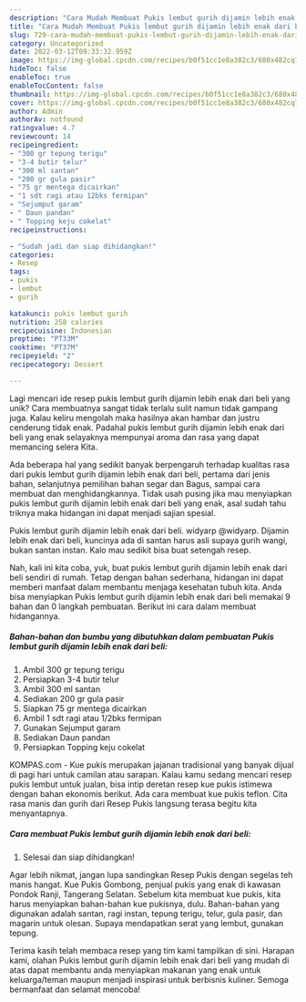 ```yaml
---
description: "Cara Mudah Membuat Pukis lembut gurih dijamin lebih enak dari beli yang Lezat"
title: "Cara Mudah Membuat Pukis lembut gurih dijamin lebih enak dari beli yang Lezat"
slug: 729-cara-mudah-membuat-pukis-lembut-gurih-dijamin-lebih-enak-dari-beli-yang-lezat
category: Uncategorized
date: 2022-03-12T09:33:32.959Z
image: https://img-global.cpcdn.com/recipes/b0f51cc1e8a382c3/680x482cq70/pukis-lembut-gurih-dijamin-lebih-enak-dari-beli-foto-resep-utama.jpg
hideToc: false
enableToc: true
enableTocContent: false
thumbnail: https://img-global.cpcdn.com/recipes/b0f51cc1e8a382c3/680x482cq70/pukis-lembut-gurih-dijamin-lebih-enak-dari-beli-foto-resep-utama.jpg
cover: https://img-global.cpcdn.com/recipes/b0f51cc1e8a382c3/680x482cq70/pukis-lembut-gurih-dijamin-lebih-enak-dari-beli-foto-resep-utama.jpg
author: Admin
authorAv: notfound
ratingvalue: 4.7
reviewcount: 14
recipeingredient:
- "300 gr tepung terigu"
- "3-4 butir telur"
- "300 ml santan"
- "200 gr gula pasir"
- "75 gr mentega dicairkan"
- "1 sdt ragi atau 12bks fermipan"
- "Sejumput garam"
- " Daun pandan"
- " Topping keju cokelat"
recipeinstructions:

- "Sudah jadi dan siap dihidangkan!"
categories:
- Resep
tags:
- pukis
- lembut
- gurih

katakunci: pukis lembut gurih 
nutrition: 258 calories
recipecuisine: Indonesian
preptime: "PT33M"
cooktime: "PT37M"
recipeyield: "2"
recipecategory: Dessert

---
```





Lagi mencari ide resep pukis lembut gurih dijamin lebih enak dari beli yang unik? Cara membuatnya sangat tidak terlalu sulit namun tidak gampang juga. Kalau keliru mengolah maka hasilnya akan hambar dan justru cenderung tidak enak. Padahal pukis lembut gurih dijamin lebih enak dari beli yang enak selayaknya mempunyai aroma dan rasa yang dapat memancing selera Kita.





Ada beberapa hal yang sedikit banyak berpengaruh terhadap kualitas rasa dari pukis lembut gurih dijamin lebih enak dari beli, pertama dari jenis bahan, selanjutnya pemilihan bahan segar dan Bagus, sampai cara membuat dan menghidangkannya. Tidak usah pusing jika mau menyiapkan pukis lembut gurih dijamin lebih enak dari beli yang enak,      asal sudah tahu triknya maka hidangan ini dapat menjadi sajian spesial.














Pukis lembut gurih dijamin lebih enak dari beli. widyarp @widyarp. Dijamin lebih enak dari beli, kuncinya ada di santan harus asli supaya gurih wangi, bukan santan instan. Kalo mau sedikit bisa buat setengah resep.






Nah, kali ini kita coba, yuk, buat pukis lembut gurih dijamin lebih enak dari beli sendiri di rumah. Tetap dengan bahan sederhana, hidangan ini dapat memberi manfaat dalam membantu menjaga kesehatan tubuh kita. Anda bisa menyiapkan Pukis lembut gurih dijamin lebih enak dari beli memakai 9 bahan dan 0 langkah pembuatan. Berikut ini cara dalam membuat hidangannya.

<!--inarticleads1-->

##### Bahan-bahan dan bumbu yang dibutuhkan dalam pembuatan Pukis lembut gurih dijamin lebih enak dari beli:

1. Ambil 300 gr tepung terigu
1. Persiapkan 3-4 butir telur
1. Ambil 300 ml santan
1. Sediakan 200 gr gula pasir
1. Siapkan 75 gr mentega dicairkan
1. Ambil 1 sdt ragi atau 1/2bks fermipan
1. Gunakan Sejumput garam
1. Sediakan  Daun pandan
1. Persiapkan  Topping keju cokelat


KOMPAS.com - Kue pukis merupakan jajanan tradisional yang banyak dijual di pagi hari untuk camilan atau sarapan. Kalau kamu sedang mencari resep pukis lembut untuk jualan, bisa intip deretan resep kue pukis istimewa dengan bahan ekonomis berikut. Ada cara membuat kue pukis teflon. Cita rasa manis dan gurih dari Resep Pukis langsung terasa begitu kita menyantapnya. 

<!--inarticleads2-->

##### Cara membuat Pukis lembut gurih dijamin lebih enak dari beli:


1. Selesai dan siap dihidangkan!

Agar lebih nikmat, jangan lupa sandingkan Resep Pukis dengan segelas teh manis hangat. Kue Pukis Gombong, penjual pukis yang enak di kawasan Pondok Ranji, Tangerang Selatan. Sebelum kita membuat kue pukis, kita harus menyiapkan bahan-bahan kue pukisnya, dulu. Bahan-bahan yang digunakan adalah santan, ragi instan, tepung terigu, telur, gula pasir, dan magarin untuk olesan. Supaya mendapatkan serat yang lembut, gunakan tepung. 

Terima kasih telah membaca resep yang tim kami tampilkan di sini. Harapan kami, olahan Pukis lembut gurih dijamin lebih enak dari beli yang mudah di atas dapat membantu anda menyiapkan makanan yang enak untuk keluarga/teman maupun menjadi inspirasi untuk berbisnis kuliner. Semoga bermanfaat dan selamat mencoba!
